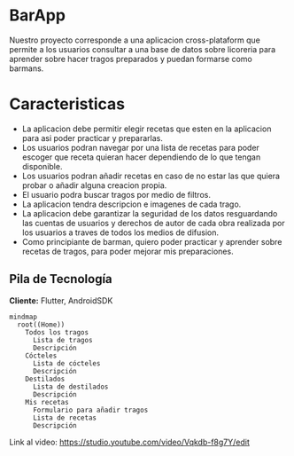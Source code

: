 
# BarApp
Nuestro proyecto corresponde a una aplicacion cross-plataform que permite a los usuarios consultar a una base de datos sobre licoreria para aprender sobre hacer tragos preparados y puedan formarse como barmans.
# Caracteristicas

- La aplicacion debe permitir elegir recetas que esten en la aplicacion para asi poder practicar y prepararlas.
- Los usuarios podran navegar por una lista de recetas para poder escoger que receta quieran hacer dependiendo de lo que tengan disponible.
- Los usuarios podran añadir recetas en caso de no estar las que quiera probar o añadir alguna creacion propia.
- El usuario podra buscar tragos por medio de filtros.
- La aplicacion tendra descripcion e imagenes de cada trago.
- La aplicacion debe garantizar la seguridad de los datos resguardando las cuentas de usuarios y derechos de autor de cada obra realizada por los usuarios a traves de todos los medios de difusion.
- Como principiante de barman, quiero poder practicar y aprender sobre recetas de tragos, para poder mejorar mis preparaciones.




## Pila de Tecnología

**Cliente:** Flutter, AndroidSDK


```mermaid
mindmap
  root((Home))
    Todos los tragos
      Lista de tragos
      Descripción
    Cócteles
      Lista de cócteles
      Descripción
    Destilados
      Lista de destilados
      Descripción
    Mis recetas
      Formulario para añadir tragos
      Lista de recetas
      Descripción

```



Link al video: https://studio.youtube.com/video/Vqkdb-f8g7Y/edit
